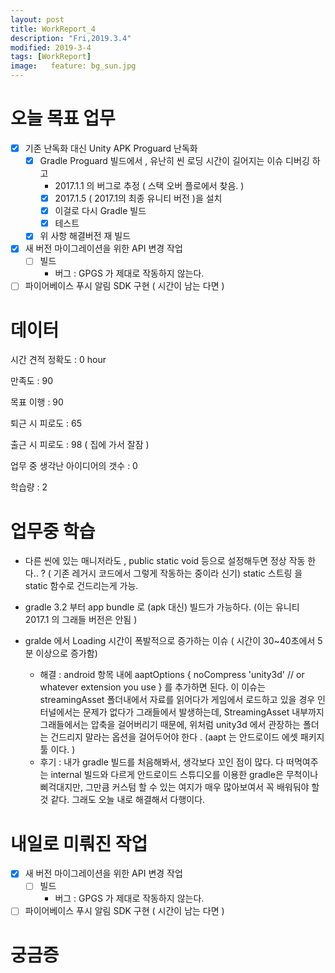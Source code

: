 ```yaml
---
layout: post
title: WorkReport_4
description: "Fri,2019.3.4"
modified: 2019-3-4
tags: [WorkReport]
image:   feature: bg_sun.jpg
---
```

# 오늘 목표 업무 
- [x] 기존 난독화 대신 Unity APK Proguard 난독화 
   - [x] Gradle Proguard 빌드에서 , 유난히 씬 로딩 시간이 길어지는 이슈 디버깅 하고
      - 2017.1.1 의 버그로 추정 ( 스택 오버 플로에서 찾음. )
      - [x] 2017.1.5 ( 2017.1의 최종 유니티 버전 )을 설치
      - [x] 이걸로 다시 Gradle 빌드
      - [x] 테스트 
   - [x] 위 사항 해결버전 재 빌드 
- [x] 새 버전 마이그레이션을 위한 API 변경 작업 
   - [ ] 빌드
      - 버그 : GPGS 가 제대로 작동하지 않는다. 
- [ ] 파이어베이스 푸시 알림 SDK 구현 ( 시간이 남는 다면 ) 

# 데이터 
시간 견적 정확도 : 0 hour

만족도 : 90 

목표 이행 : 90

퇴근 시 피로도 : 65

출근 시 피로도 : 98 ( 집에 가서 잘잠 )

업무 중 생각난 아이디어의 갯수 : 0

학습량 : 2

# 업무중 학습

- 다른 씬에 있는 매니저라도 , public static void 등으로 설정해두면 정상 작동 한다.. ? ( 기존 레거시 코드에서 그렇게 작동하는 중이라 신기)
   static 스트링 을 static 함수로 건드리는게 가능. 

- gradle 3.2 부터 app bundle 로 (apk 대신) 빌드가 가능하다. (이는 유니티 2017.1 의 그래들 버전은 안됨 )

- gralde 에서 Loading 시간이 폭발적으로 증가하는 이슈 ( 시간이 30~40초에서 5분 이상으로 증가함)
   - 해결 : android 항목 내에 
      aaptOptions {
      noCompress 'unity3d' // or whatever extension you use
      }
      를 추가하면 된다. 이 이슈는 streamingAsset 폴더내에서 자료를 읽어다가 게임에서 로드하고 있을 경우 인터널에서는 문제가 없다가 
      그래들에서 발생하는데, StreamingAsset 내부까지 그래들에서는 압축을 걸어버리기 때문에, 위처럼 unity3d 에서 관장하는 폴더는 건드리지 말라는 옵션을 걸어두어야 한다 . (aapt 는 안드로이드 에셋 패키지 툴 이다. )
   - 후기 : 내가 gradle 빌드를 처음해봐서, 생각보다 꼬인 점이 많다. 다 떠먹여주는 internal 빌드와 다르게 안드로이드 스튜디오를 이용한 gradle은 무척이나 삐걱대지만, 그만큼 커스텀 할 수 있는 여지가 매우 많아보여서 꼭 배워둬야 할 것 같다. 그래도 오늘 내로 해결해서 다행이다. 

# 내일로 미뤄진 작업 
- [x] 새 버전 마이그레이션을 위한 API 변경 작업 
   - [ ] 빌드
      - 버그 : GPGS 가 제대로 작동하지 않는다. 
- [ ] 파이어베이스 푸시 알림 SDK 구현 ( 시간이 남는 다면 )

# 궁금증
